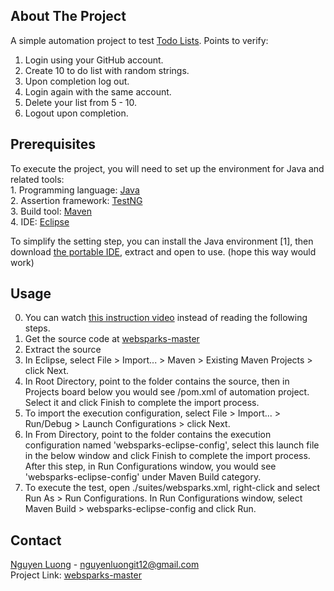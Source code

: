 <!-- ABOUT THE PROJECT -->
## About The Project

A simple automation project to test [Todo Lists](https://todo-list-login.firebaseapp.com/).
Points to verify:
1. Login using your GitHub account.
2. Create 10 to do list with random strings.
3. Upon completion log out.
4. Login again with the same account.
5. Delete your list from 5 - 10.
6. Logout upon completion.

## Prerequisites

To execute the project, you will need to set up the environment for Java and related tools:
</br>1. Programming language: [Java](https://www.oracle.com/java/technologies/javase/javase-jdk8-downloads.html)
</br>2. Assertion framework: [TestNG](https://testng.org/doc/)
</br>3. Build tool: [Maven](http://maven.apache.org/)
</br>4. IDE: [Eclipse](https://www.eclipse.org/)

To simplify the setting step, you can install the Java environment [1], then download [the portable IDE](https://drive.google.com/file/d/1H881L37n-bnhxWESgwGJKtCtNp2QMt35/view?usp=sharing), extract and open to use. (hope this way would work)

## Usage

0. You can watch [this instruction video](https://drive.google.com/file/d/1MhWQIJPn4N_cHxdGLWwUgPS-nL-9q_ZI/view?usp=sharing) instead of reading the following steps.
1. Get the source code at [websparks-master](https://github.com/nguyenluong512/websparks-master)
2. Extract the source
3. In Eclipse, select File > Import... > Maven > Existing Maven Projects > click Next.
4. In Root Directory, point to the folder contains the source, then in Projects board below you would see /pom.xml of automation project. Select it and click Finish to complete the import process.
5. To import the execution configuration, select File > Import... > Run/Debug > Launch Configurations > click Next.
6. In From Directory, point to the folder contains the execution configuration named 'websparks-eclipse-config', select this launch file in the below window and click Finish to complete the import process. After this step, in Run Configurations window, you would see 'websparks-eclipse-config' under Maven Build category.
7. To execute the test, open ./suites/websparks.xml, right-click and select Run As > Run Configurations. In Run Configurations window, select Maven Build > websparks-eclipse-config and click Run.

<!-- CONTACT -->
## Contact

[Nguyen Luong](https://www.linkedin.com/in/nguyen-luong-8b5286176/) - nguyenluongit12@gmail.com
</br>Project Link: [websparks-master](https://github.com/nguyenluong512/websparks-master)

